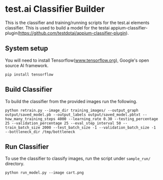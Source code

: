 # test.ai Classifier Builder

This is the classifier and training/running scripts for the test.ai elements classifier. This is used to build a model for the testai appium-classifier-plugin(https://github.com/testdotai/appium-classifier-plugin).

## System setup
You will need to install Tensorflow(www.tensorflow.org), Google's open source AI framework.

```pip install tensorflow```

## Build Classifier
To build the classifier from the provided images run the following. 

```python retrain.py --image_dir training_images/ --output_graph output/saved_model.pb --output_labels output/saved_model.pbtxt --how_many_training_steps 4000 --learning_rate 0.30 --testing_percentage 25 --validation_percentage 25 --eval_step_interval 50 --train_batch_size 2000 --test_batch_size -1 --validation_batch_size -1 --bottleneck_dir /tmp/bottleneck```

## Run Classifier
To use the classifier to classify images, run the script under `sample_run/` directory.

```python run_model.py --image cart.png```

